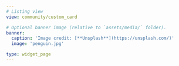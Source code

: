 ```yaml
---
# Listing view
view: community/custom_card

# Optional banner image (relative to `assets/media/` folder).
banner:
  caption: 'Image credit: [**Unsplash**](https://unsplash.com/)'
  image: 'penguin.jpg'

type: widget_page
---
```

